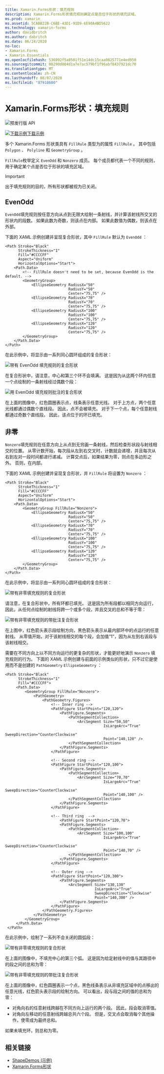 ```yaml
---
title: Xamarin.Forms形状：填充规则
description: Xamarin.Forms形状填充规则确定点是否位于形状的填充区域。
ms.prod: xamarin
ms.assetid: 5CABB22B-C6BE-43D1-91D9-6E90A4BD5622
ms.technology: xamarin-forms
author: davidbritch
ms.author: dabritch
ms.date: 06/24/2020
no-loc:
- Xamarin.Forms
- Xamarin.Essentials
ms.openlocfilehash: 536992f5a8501f51e14dc15caa9825771e4ed950
ms.sourcegitcommit: 08290d004d1a7e7ac579bf1f96abf8437921dc70
ms.translationtype: MT
ms.contentlocale: zh-CN
ms.lasthandoff: 08/07/2020
ms.locfileid: "87918600"
---
```

# <a name="no-locxamarinforms-shapes-fill-rules"></a>Xamarin.Forms形状：填充规则

![预发行版 API](~/media/shared/preview.png)

[![下载示例](~/media/shared/download.png)下载示例](https://docs.microsoft.com/samples/xamarin/xamarin-forms-samples/userinterface-shapesdemos/)

多个 Xamarin.Forms 形状类具有 `FillRule` 类型为的属性 `FillRule` 。 其中包括 `Polygon` 、 `Polyline` 和 `GeometryGroup` 。

`FillRule`枚举定义 `EvenOdd` 和 `Nonzero` 成员。 每个成员都代表一个不同的规则，用于确定某个点是否位于形状的填充区域。

> [!IMPORTANT]
> 出于填充规则的目的，所有形状都被视为已关闭。

## <a name="evenodd"></a>EvenOdd

`EvenOdd`填充规则按任意方向从点到无限大绘制一条射线，并计算该射线所交叉的形状内的段数。 如果此数为奇数，则该点在内部。 如果此数值为偶数，则该点在外部。

下面的 XAML 示例创建并呈现复合形状，其中 `FillRule` 默认为 `EvenOdd` ：

```xaml
<Path Stroke="Black"
      StrokeThickness="1"
      Fill="#CCCCFF"
      Aspect="Uniform"
      HorizontalOptions="Start">
    <Path.Data>
        <!-- FillRule doesn't need to be set, because EvenOdd is the default. -->
        <GeometryGroup>
            <EllipseGeometry RadiusX="50"
                             RadiusY="50"
                             Center="75,75" />
            <EllipseGeometry RadiusX="70"
                             RadiusY="70"
                             Center="75,75" />
            <EllipseGeometry RadiusX="100"
                             RadiusY="100"
                             Center="75,75" />
            <EllipseGeometry RadiusX="120"
                             RadiusY="120"
                             Center="75,75" />
        </GeometryGroup>
    </Path.Data>
</Path>
```

在此示例中，将显示由一系列同心圆环组成的复合形状：

![带有 EvenOdd 填充规则的复合形状](fillrule-images/evenodd.png "带有 EvenOdd 填充规则的复合形状")

在复合形状中，请注意，中心和第三个环不会填满。 这是因为从这两个环内任意一个点绘制的一条射线经过偶数个段：

![用 EvenOdd 填充规则批注的复合形状](fillrule-images/evenodd-annotated.png "用 EvenOdd 填充规则批注的复合形状")

在上面的图像中，红色圆圈表示点，线条表示任意光线。 对于上方点，两个任意光线都通过偶数个直线段。 因此，点不会被填充。 对于下一个点，每个任意射线都通过奇数个直线段。 因此，该点位于的环已填充。

## <a name="nonzero"></a>非零

`Nonzero`填充规则在任意方向上从点到无穷画一条射线，然后检查形状段与射线相交的位置。 从零计数开始，每次段从左到右交叉时，计数就会递增，并且每次从右到左对一段时间都进行递减。 计算交点后，如果结果为零，则点在多边形之外。 否则，在内部。

下面的 XAML 示例创建并呈现复合形状，并 `FillRule` 将设置为 `Nonzero` ：

```xaml
<Path Stroke="Black"
      StrokeThickness="1"
      Fill="#CCCCFF"
      Aspect="Uniform"
      HorizontalOptions="Start">
    <Path.Data>
        <GeometryGroup FillRule="Nonzero">
            <EllipseGeometry RadiusX="50"
                             RadiusY="50"
                             Center="75,75" />
            <EllipseGeometry RadiusX="70"
                             RadiusY="70"
                             Center="75,75" />
            <EllipseGeometry RadiusX="100"
                             RadiusY="100"
                             Center="75,75" />
            <EllipseGeometry RadiusX="120"
                             RadiusY="120"
                             Center="75,75" />
        </GeometryGroup>
    </Path.Data>
</Path>
```

在此示例中，将显示由一系列同心圆环组成的复合形状：

![带有非零填充规则的复合形状](fillrule-images/nonzero.png "带有非零填充规则的复合形状")

请注意，在复合形状中，所有环都已填充。 这是因为所有段都以相同方向运行，因此，从任何点绘制的射线将跨一个或多个段，并且交叉的总和不等于零：

![带有非零填充规则的带批注复合形状](fillrule-images/nonzero-annotated.png "带有非零填充规则的带批注复合形状")

在上图中，红色箭头表示段绘制方向，黑色箭头表示从最内部环中的点运行的任意射线。 从零值开始，对于该射线相交的每个段，会加值“1”，因为从左到右该段与该射线相交。

需要在不同方向上以不同方向运行的更复杂的形状，才能更好地演示 `Nonzero` 填充规则的行为。 下面的 XAML 示例创建与前面的示例类似的形状，只不过它是使用而不是创建的 `PathGeometry` `EllipseGeometry` ：

```xaml
<Path Stroke="Black"
      StrokeThickness="1"
      Fill="#CCCCFF">
     <Path.Data>
         <GeometryGroup FillRule="Nonzero">
             <PathGeometry>
                 <PathGeometry.Figures>
                     <!-- Inner ring -->
                     <PathFigure StartPoint="120,120">
                         <PathFigure.Segments>
                             <PathSegmentCollection>
                                 <ArcSegment Size="50,50"
                                             IsLargeArc="True"
                                             SweepDirection="CounterClockwise"
                                             Point="140,120" />
                             </PathSegmentCollection>
                         </PathFigure.Segments>
                     </PathFigure>

                     <!-- Second ring -->
                     <PathFigure StartPoint="120,100">
                         <PathFigure.Segments>
                             <PathSegmentCollection>
                                 <ArcSegment Size="70,70"
                                             IsLargeArc="True"
                                             SweepDirection="CounterClockwise"
                                             Point="140,100" />
                             </PathSegmentCollection>
                         </PathFigure.Segments>
                     </PathFigure>

                     <!-- Third ring  -->
                         <PathFigure StartPoint="120,70">
                         <PathFigure.Segments>
                             <PathSegmentCollection>
                                 <ArcSegment Size="100,100"
                                             IsLargeArc="True"
                                             SweepDirection="CounterClockwise"
                                             Point="140,70" />
                             </PathSegmentCollection>
                         </PathFigure.Segments>
                     </PathFigure>

                     <!-- Outer ring -->
                     <PathFigure StartPoint="120,300">
                         <PathFigure.Segments>
                             <ArcSegment Size="130,130"
                                         IsLargeArc="True"
                                         SweepDirection="Clockwise"
                                         Point="140,300" />
                         </PathFigure.Segments>
                     </PathFigure>
                 </PathGeometry.Figures>
             </PathGeometry>
         </GeometryGroup>
     </Path.Data>
 </Path>
```

在此示例中，绘制了一系列不会关闭的圆弧段：

![带有非零填充规则的复合形状](fillrule-images/nonzero-gaps.png "带有非零填充规则的复合形状")

在上面的图像中，不填充中心的第三个弧。 这是因为给定射线中的值与其路径中的段之间的总和为零：

![带有非零填充规则的带批注复合形状](fillrule-images/nonzero-gaps-annotated.png "带有非零填充规则的带批注复合形状")

在上面的图像中，红色圆圈表示一个点，黑色线条表示从非填充区域中的点移出的任意光线，红色箭头表示段的绘制方向。 可以看出，段与段之间的值的总和为零：

- 对角向右的任意射线跨越在不同方向上运行的两个段。 因此，段会取消零值。
- 对角向左移动的任意射线跨越总共六个段。 但是，交叉点会取消每个其他操作，使零成为最终总和。

如果未填充环，则总和为零。

## <a name="related-links"></a>相关链接

- [ShapeDemos (示例) ](https://docs.microsoft.com/samples/xamarin/xamarin-forms-samples/userinterface-shapesdemos/)
- [Xamarin.Forms形状](index.md)
